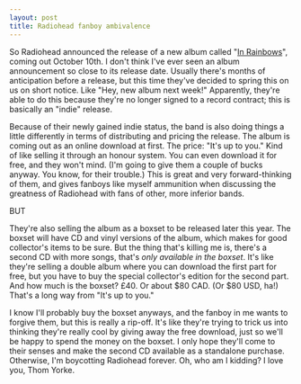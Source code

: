 ```yaml
---
layout: post
title: Radiohead fanboy ambivalence
---
```


So Radiohead announced the release of a new album called "[In Rainbows](http://www.inrainbows.com/)", coming out October 10th. I don't think I've ever seen an album announcement so close to its release date. Usually there's months of anticipation before a release, but this time they've decided to spring this on us on short notice. Like "Hey, new album next week!" Apparently, they're able to do this because they're no longer signed to a record contract; this is basically an "indie" release.  
  
Because of their newly gained indie status, the band is also doing things a little differently in terms of distributing and pricing the release. The album is coming out as an online download at first. The price: "It's up to you." Kind of like selling it through an honour system. You can even download it for free, and they won't mind. (I'm going to give them a couple of bucks anyway. You know, for their trouble.) This is great and very forward-thinking of them, and gives fanboys like myself ammunition when discussing the greatness of Radiohead with fans of other, more inferior bands.  
  
BUT  
  
They're also selling the album as a boxset to be released later this year. The boxset will have CD and vinyl versions of the album, which makes for good collector's items to be sure. But the thing that's killing me is, there's a second CD with more songs, that's _only available in the boxset_. It's like they're selling a double album where you can download the first part for free, but you have to buy the special collector's edition for the second part. And how much is the boxset? £40. Or about $80 CAD. (Or $80 USD, ha!) That's a long way from "It's up to you."  
  
I know I'll probably buy the boxset anyways, and the fanboy in me wants to forgive them, but this is really a rip-off. It's like they're trying to trick us into thinking they're really cool by giving away the free download, just so we'll be happy to spend the money on the boxset. I only hope they'll come to their senses and make the second CD available as a standalone purchase. Otherwise, I'm boycotting Radiohead forever. Oh, who am I kidding? I love you, Thom Yorke.  